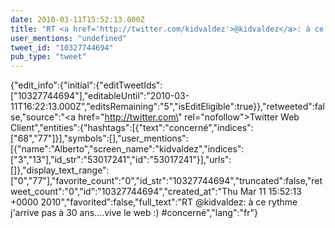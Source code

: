 ```yaml
---
date: 2010-03-11T15:52:13.000Z
title: "RT <a href='http://twitter.com/kidvaldez'>@kidvaldez</a>: à ce rythme j'arrive pas à 30 ans....vive le web :)  #concerné″"
user_mentions: "undefined"
tweet_id: "10327744694"
pub_type: "tweet"
---
```

{"edit_info":{"initial":{"editTweetIds":["10327744694"],"editableUntil":"2010-03-11T16:22:13.000Z","editsRemaining":"5","isEditEligible":true}},"retweeted":false,"source":"<a href=\"http://twitter.com\" rel=\"nofollow\">Twitter Web Client</a>","entities":{"hashtags":[{"text":"concerné","indices":["68","77"]}],"symbols":[],"user_mentions":[{"name":"Alberto","screen_name":"kidvaldez","indices":["3","13"],"id_str":"53017241","id":"53017241"}],"urls":[]},"display_text_range":["0","77"],"favorite_count":"0","id_str":"10327744694","truncated":false,"retweet_count":"0","id":"10327744694","created_at":"Thu Mar 11 15:52:13 +0000 2010","favorited":false,"full_text":"RT @kidvaldez: à ce rythme j'arrive pas à 30 ans....vive le web :)  #concerné","lang":"fr"}
